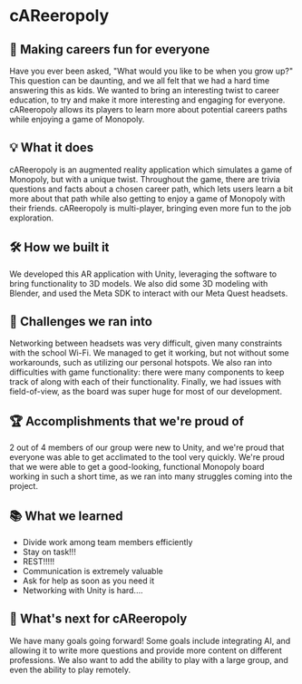 # cAReeropoly

## 🎲 Making careers fun for everyone
Have you ever been asked, "What would you like to be when you grow up?" This question can be daunting, and we all felt that we had a hard time answering this as kids. We wanted to bring an interesting twist to career education, to try and make it more interesting and engaging for everyone. cAReeropoly allows its players to learn more about potential careers paths while enjoying a game of Monopoly.

## 💡 What it does
cAReeropoly is an augmented reality application which simulates a game of Monopoly, but with a unique twist. Throughout the game, there are trivia questions and facts about a chosen career path, which lets users learn a bit more about that path while also getting to enjoy a game of Monopoly with their friends. cAReeropoly is multi-player, bringing even more fun to the job exploration.

## 🛠️ How we built it
We developed this AR application with Unity, leveraging the software to bring functionality to 3D models. We also did some 3D modeling with Blender, and used the Meta SDK to interact with our Meta Quest headsets. 

## 🧩 Challenges we ran into
Networking between headsets was very difficult, given many constraints with the school Wi-Fi. We managed to get it working, but not without some workarounds, such as utilizing our personal hotspots. We also ran into difficulties with game functionality: there were many components to keep track of along with each of their functionality. Finally, we had issues with field-of-view, as the board was super huge for most of our development.

## 🏆 Accomplishments that we're proud of
2 out of 4 members of our group were new to Unity, and we're proud that everyone was able to get acclimated to the tool very quickly.  We're proud that we were able to get a good-looking, functional Monopoly board working in such a short time, as we ran into many struggles coming into the project. 

## 📚 What we learned
* Divide work among team members efficiently
* Stay on task!!!
* REST!!!!!
* Communication is extremely valuable
* Ask for help as soon as you need it
* Networking with Unity is hard....

## 🚀 What's next for cAReeropoly
We have many goals going forward! Some goals include integrating AI, and allowing it to write more questions and provide more content on different professions. We also want to add the ability to play with a large group, and even the ability to play remotely.



